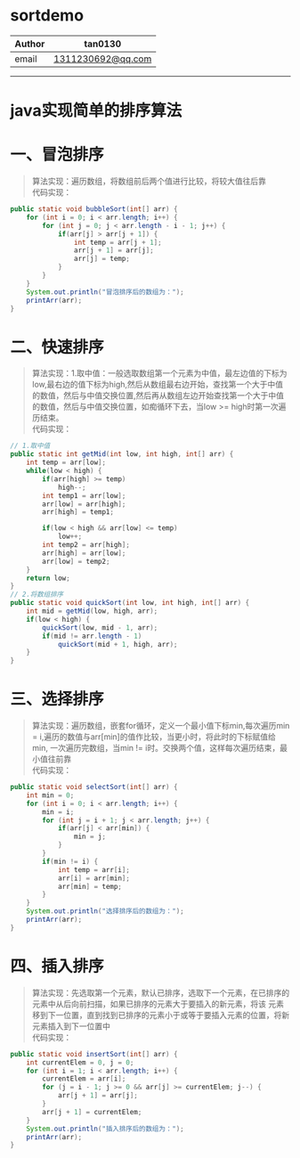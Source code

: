 # sortdemo<br>
|Author|tan0130|
|------|-------|
|email|1311230692@qq.com|
---
java实现简单的排序算法
=
# 一、冒泡排序
>算法实现：遍历数组，将数组前后两个值进行比较，将较大值往后靠<br>
>代码实现：<br>
```java
public static void bubbleSort(int[] arr) {
    for (int i = 0; i < arr.length; i++) {
        for (int j = 0; j < arr.length - i - 1; j++) {
            if(arr[j] > arr[j + 1]) {
                int temp = arr[j + 1];
                arr[j + 1] = arr[j];
                arr[j] = temp;
            }
        }
    }
    System.out.println("冒泡排序后的数组为：");
    printArr(arr);
}
```
# 二、快速排序
>算法实现：1.取中值：一般选取数组第一个元素为中值，最左边值的下标为low,最右边的值下标为high,然后从数组最右边开始，查找第一个大于中值的数值，然后与中值交换位置,然后再从数组左边开始查找第一个大于中值
的数值，然后与中值交换位置，如痴循环下去，当low >= high时第一次遍历结束。<br>
>代码实现：<br>
```java
// 1.取中值
public static int getMid(int low, int high, int[] arr) {
    int temp = arr[low];
    while(low < high) {
        if(arr[high] >= temp)
            high--;
        int temp1 = arr[low];
        arr[low] = arr[high];
        arr[high] = temp1;

        if(low < high && arr[low] <= temp)
            low++;
        int temp2 = arr[high];
        arr[high] = arr[low];
        arr[low] = temp2;
    }
    return low;
}
// 2.将数组排序
public static void quickSort(int low, int high, int[] arr) {
    int mid = getMid(low, high, arr);
    if(low < high) {
        quickSort(low, mid - 1, arr);
        if(mid != arr.length - 1)
            quickSort(mid + 1, high, arr);
    }
}
```
# 三、选择排序
>算法实现：遍历数组，嵌套for循环，定义一个最小值下标min,每次遍历min = i,遍历的数值与arr[min]的值作比较，当更小时，将此时的下标赋值给min,
一次遍历完数组，当min != i时。交换两个值，这样每次遍历结束，最小值往前靠<br>
>代码实现：
```java
public static void selectSort(int[] arr) {
    int min = 0;
    for (int i = 0; i < arr.length; i++) {
        min = i;
        for (int j = i + 1; j < arr.length; j++) {
            if(arr[j] < arr[min]) {
                min = j;
            }
        }
        if(min != i) {
            int temp = arr[i];
            arr[i] = arr[min];
            arr[min] = temp;
        }
    }
    System.out.println("选择排序后的数组为：");
    printArr(arr);
}
```
# 四、插入排序
>算法实现：先选取第一个元素，默认已排序，选取下一个元素，在已排序的元素中从后向前扫描，如果已排序的元素大于要插入的新元素，将该
元素移到下一位置，直到找到已排序的元素小于或等于要插入元素的位置，将新元素插入到下一位置中<br>
>代码实现：
```java
public static void insertSort(int[] arr) {
    int currentElem = 0, j = 0;
    for (int i = 1; i < arr.length; i++) {
        currentElem = arr[i];
        for (j = i - 1; j >= 0 && arr[j] >= currentElem; j--) {
            arr[j + 1] = arr[j];
        }
        arr[j + 1] = currentElem;
    }
    System.out.println("插入排序后的数组为：");
    printArr(arr);
}
```





